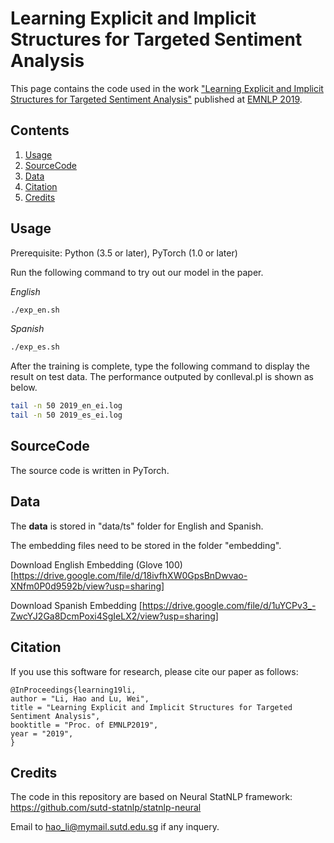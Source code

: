 # Learning Explicit and Implicit Structures for Targeted Sentiment Analysis
This page contains the code used in the work ["Learning Explicit and Implicit Structures for Targeted Sentiment Analysis"](http://statnlp.org/research/st) published at [EMNLP 2019](https://www.emnlp-ijcnlp2019.org/program/accepted/).


## Contents
1. [Usage](#usage)
2. [SourceCode](#sourcecode)
3. [Data](#data)
4. [Citation](#citation)
5. [Credits](#credits)


## Usage

Prerequisite: Python (3.5 or later), PyTorch (1.0 or later)

Run the following command to try out our model in the paper.

*English*
```sh
./exp_en.sh
```

*Spanish*
```sh
./exp_es.sh
```

After the training is complete, type the following command to display the result on test data. The performance outputed by conlleval.pl is shown as below.
```sh
tail -n 50 2019_en_ei.log
tail -n 50 2019_es_ei.log
```



## SourceCode

The source code is written in PyTorch.


## Data

The **data** is stored in "data/ts" folder for English and Spanish. 

The embedding files need to be stored in the folder "embedding".

Download English Embedding (Glove 100) [https://drive.google.com/file/d/18ivfhXW0GpsBnDwvao-XNfm0P0d9592b/view?usp=sharing]

Download Spanish Embedding [https://drive.google.com/file/d/1uYCPv3_-ZwcYJ2Ga8DcmPoxi4SgIeLX2/view?usp=sharing]


## Citation
If you use this software for research, please cite our paper as follows:

```
@InProceedings{learning19li, 
author = "Li, Hao and Lu, Wei", 
title = "Learning Explicit and Implicit Structures for Targeted Sentiment Analysis", 
booktitle = "Proc. of EMNLP2019", 
year = "2019", 
}
```


## Credits
The code in this repository are based on Neural StatNLP framework: https://github.com/sutd-statnlp/statnlp-neural

Email to [hao_li@mymail.sutd.edu.sg](hao_li@mymail.sutd.edu.sg) if any inquery.
